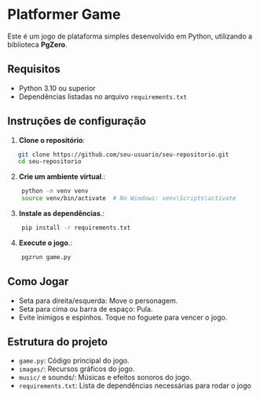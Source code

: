 # Platformer Game

Este é um jogo de plataforma simples desenvolvido em Python, utilizando a biblioteca **PgZero**.

## Requisitos

- Python 3.10 ou superior
- Dependências listadas no arquivo `requirements.txt`

## Instruções de configuração

1. **Clone o repositório**:
```bash
   git clone https://github.com/seu-usuario/seu-repositorio.git
   cd seu-repositorio
```

2. **Crie um ambiente virtual**.:
```bash
    python -m venv venv
    source venv/bin/activate  # No Windows: venv\Scripts\activate

```

3. **Instale as dependências**.:
```bash
    pip install -r requirements.txt

```

4. **Execute o jogo**.:
```bash
    pgzrun game.py

```


## Como Jogar

- Seta para direita/esquerda: Move o personagem.
- Seta para cima ou barra de espaço: Pula.
- Evite inimigos e espinhos. Toque no foguete para vencer o jogo.

## Estrutura do projeto
- `game.py`: Código principal do jogo.
- `images/`: Recursos gráficos do jogo.
- `music/` e sounds/: Músicas e efeitos sonoros do jogo.
- `requirements.txt`: Lista de dependências necessárias para rodar o jogo
